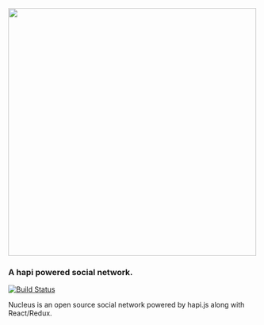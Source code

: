 <img src="https://www.jarrodyellets.com/images/NucleusLogo.png" width="500px" />

### A hapi powered social network.

[![Build Status](https://travis-ci.org/jarrodyellets/Nucleus.svg?branch=master)](https://travis-ci.org/jarrodyellets/Nucleus)

Nucleus is an open source social network powered by hapi.js along with React/Redux.  
 
